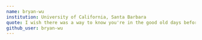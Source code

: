 ```yaml
---
name: bryan-wu
institution: University of California, Santa Barbara
quote: I wish there was a way to know you're in the good old days before you've actually left them - Andy Bernard
github_user: bryan-wu
---
```

